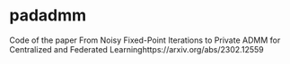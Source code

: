 # padadmm
Code of the paper From Noisy Fixed-Point Iterations to Private ADMM for Centralized and Federated Learninghttps://arxiv.org/abs/2302.12559
